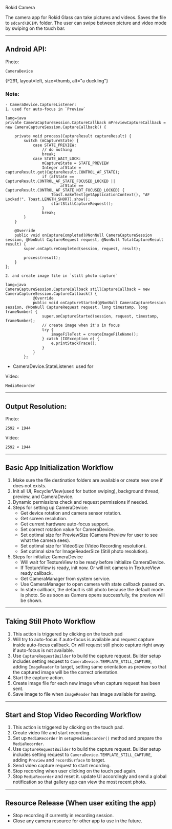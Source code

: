 Rokid Camera

The camera app for Rokid Glass can take pictures and videos. Saves the file to `sdcard\DCIM\` folder. The user can swipe between picture and video mode by swiping on the touch bar.

---
## Android API:

Photo:
```
CameraDevice
```
{F291, layout=left, size=thumb, alt="a duckling"}

### Note:
	- CameraDevice.CaptureListener: 
	1. used for auto-focus in `Preview` 
	
	lang=java
	private CameraCaptureSession.CaptureCallback mPreviewCaptureCallback = new CameraCaptureSession.CaptureCallback() {

        private void process(CaptureResult captureResult) {
            switch (mCaptureState) {
                case STATE_PREVIEW:
                    // do nothing
                    break;
                case STATE_WAIT_LOCK:
                    mCaptureState = STATE_PREVIEW
                    Integer afState = captureResult.get(CaptureResult.CONTROL_AF_STATE);
                    if (afState == CaptureResult.CONTROL_AF_STATE_FOCUSED_LOCKED ||
                            afState == CaptureResult.CONTROL_AF_STATE_NOT_FOCUSED_LOCKED) {
                        Toast.makeText(getApplicationContext(), "AF Locked!", Toast.LENGTH_SHORT).show();
                        startStillCaptureRequest();
                    }
                    break;
            }
        }

        @Override
        public void onCaptureCompleted(@NonNull CameraCaptureSession session, @NonNull CaptureRequest request, @NonNull TotalCaptureResult result) {
            super.onCaptureCompleted(session, request, result);

            process(result);
        }
    };
	
	2. and create image file in `still photo capture`
	
	lang=java
	CameraCaptureSession.CaptureCallback stillCaptureCallback = new CameraCaptureSession.CaptureCallback() {
                @Override
                public void onCaptureStarted(@NonNull CameraCaptureSession session, @NonNull CaptureRequest request, long timestamp, long frameNumber) {
                    super.onCaptureStarted(session, request, timestamp, frameNumber);
                    // create image when it's in focus
                    try {
                        imageFileTest = createImageFileName();
                    } catch (IOException e) {
                        e.printStackTrace();
                    }
                }
            };
	
- CameraDevice.StateListener: used for 

Video:
```
MediaRecorder
```
---
## Output Resolution:

Photo:

```
2592 × 1944
```

Video:

```
2592 × 1944
```

---
## Basic App Initialization Workflow

1. Make sure the file destination folders are available or create new one if does not exists.
2. Init all UI, RecyclerView(used for button swiping), background thread, preview, and CameraDevice. 
4. Dynamic permissions check and request permissions if needed.
4. Steps for setting up CameraDevice:
	- Get device rotation and camera sensor rotation.
	- Get screen resolution.
	- Get current hardware auto-focus support.
	- Set correct rotation value for CameraDevice.
	- Set optimal size for PreviewSize (Camera Preview for user to see what the camera sees).
	- Set optimal size for VideoSize (Video Recording resolution).
	- Set optimal size for ImageReaderSize (Still photo resolution).
5. Steps for initialize CameraDevice
	- Will wait for TextureView to be ready before initialize CameraDevice.
	- If TextureView is ready, init now. Or will init camera in TextureView ready callback.
	- Get CameraManager from system service.
	- Use CameraManager to open camera with state callback passed on.
	- In state callback, the default is still photo because the default mode is photo. So as soon as Camera opens successfully, the preview will be shown. 

---
## Taking Still Photo Workflow

1. This action is triggered by clicking on the touch pad
2. Will try to auto-focus if auto-focus is available and request capture inside auto-focus callback. Or will request still photo capture right away if auto-focus is not available.
3. Use `CaptureRequestBuilder` to build the capture request. Builder setup includes setting request to `CameraDevice.TEMPLATE_STILL_CAPTURE`, adding `ImageReader` to target, setting same orientation as preview so that the captured image will be the correct orientation.
4. Start the capture action.
5. Create image file for each new image when capture request has been sent.
6. Save image to file when `ImageReader` has image available for saving.

---
## Start and Stop Video Recording Workflow

1. This action is triggered by clicking on the touch pad.
2. Create video file and start recording.
3. Set up `MediaRecorder` in `setupMediaRecorder()` method and prepare the `MediaRecorder`.
4. Use `CaptureRequestBuilder` to build the capture request. Builder setup includes setting request to `CameraDevice.TEMPLATE_STILL_CAPTURE`, adding `Preview` and `recordSurface` to target.
5. Send video capture request to start recording.
6. Stop recording when user clicking on the touch pad again.
7. Stop `MediaRecorder` and reset it. update UI accordingly and send a global notification so that gallery app can view the most recent photo.

---
## Resource Release (When user exiting the app)

- Stop recording if currently in recording session.
- Close any camera resource for other app to use in the future.



